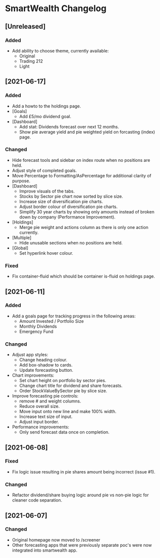 # SmartWealth Changelog

## [Unreleased]

### Added

 - Add ability to choose theme, currently available:
   * Original
   * Trading 212
   * Light

## [2021-06-17]

### Added

 - Add a howto to the holdings page.
 - [Goals]
   * Add £5/mo dividend goal.
 - [Dashboard]
   * Add stat: Dividends forecast over next 12 months.
   * Show pie average yield and pie weighted yield on forcasting (index) page.

### Changed

 - Hide forecast tools and sidebar on index route when no positions are held.
 - Adjust style of completed goals.
 - Move Percentage to Formatting/AsPercentage for additional clarity of purpose.
 - [Dashboard]
   * Improve visuals of the tabs.
   * Stocks by Sector pie chart now sorted by slice size.
   * Increase size of diversification pie charts.
   * Adjust border colour of diversification pie charts.
   * Simplify 30 year charts by showing only amounts instead of broken down by company (Performance Improvement).
 - [Holdings]
   * Merge pie weight and actions column as there is only one action currently.
 - [Multiple]
   * Hide unusable sections when no positions are held.
 - [Global]
   * Set hyperlink hover colour.

### Fixed

 - Fix container-fluid which should be container is-fluid on holdings page.

## [2021-06-11]

### Added

 - Add a goals page for tracking progress in the following areas:
   * Amount Invested / Portfolio Size
   * Monthly Dividends
   * Emergency Fund

### Changed

 - Adjust app styles:
   * Change heading colour.
   * Add box-shadow to cards.
   * Update forecasting button.
 - Chart improvements:
   * Set chart height on portfolio by sector pies.
   * Change chart title for dividend and share forecasts.
   * Order StockValueBySector pie by slice size.
 - Improve forecasting pie controls:
   * remove # and weight columns.
   * Reduce overall size.
   * Move input onto new line and make 100% width.
   * Increase text size of input.
   * Adjust input border.
 - Performance improvements:
   * Only send forecast data once on completion.

## [2021-06-08]

### Fixed

 - Fix logic issue resulting in pie shares amount being incorrect (issue #1).

### Changed

 - Refactor dividend/share buying logic around pie vs non-pie logic for cleaner code separation.

## [2021-06-07]

### Changed

 - Original homepage now moved to /screener
 - Other forecasting apps that were previously separate poc's were now integrated into smartwealth app.
